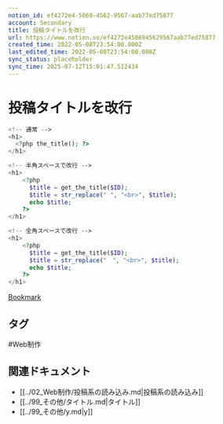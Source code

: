```yaml
---
notion_id: ef4272e4-5069-4562-9567-aab77ed75877
account: Secondary
title: 投稿タイトルを改行
url: https://www.notion.so/ef4272e4506945629567aab77ed75877
created_time: 2022-05-08T23:54:00.000Z
last_edited_time: 2022-05-08T23:54:00.000Z
sync_status: placeholder
sync_time: 2025-07-12T15:01:47.512434
---
```

# 投稿タイトルを改行

```php
<!-- 通常 -->
<h1>
  <?php the_title(); ?>
</h1>

<!-- 半角スペースで改行 -->
<h1>
	<?php
	  $title = get_the_title($ID);
	  $title = str_replace(" ", "<br>", $title);
	  echo $title;
	?>
</h1>

<!-- 全角スペースで改行 -->
<h1>
	<?php
	  $title = get_the_title($ID);
	  $title = str_replace("　", "<br>", $title);
	  echo $title;
	?>
</h1>
```
[Bookmark](https://junpei-sugiyama.com/title-new-line/)

## タグ

#Web制作 

## 関連ドキュメント

- [[../02_Web制作/投稿系の読み込み.md|投稿系の読み込み]]
- [[../99_その他/タイトル.md|タイトル]]
- [[../99_その他/y.md|y]]
